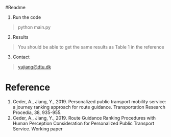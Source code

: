 #Readme 
1. Run the code
> python main.py 
2. Results 
> You should be able to get the same results as Table 1 in the reference 
3. Contact 
> yujiang@dtu.dk


# Reference 
1. Ceder, A., Jiang, Y., 2019. Personalized public transport mobility service: a journey ranking approach for route guidance. Transportation Research Procedia, 38, 935-955.
2. Ceder, A., Jiang, Y., 2019. Route Guidance Ranking Procedures with Human Perception Consideration for Personalized Public Transport Service. Working paper
